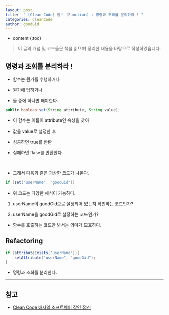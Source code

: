 ```yaml
---
layout: post
title:  " [Clean Code] 함수 (Function) : 명령과 조회를 분리하라 ! "
categories: CleanCode
author: goodGid
---
```

* content
{:toc}

> 이 글의 개념 및 코드들은 책을 읽으며 정리한 내용을 바탕으로 작성하였습니다.

## 명령과 조회를 분리하라 ! 

* 함수는 뭔가를 수행하거나 

* 뭔가에 답하거나 

* 둘 중에 하나만 해야한다.

``` java
public boolean set(String attribute, String value);
```

* 이 함수는 이름이 attribute인 속성을 찾아

* 값을 value로 설정한 후 

* 성공하면 true를 반환 

* 실패하면 flase를 반환한다.

<br>

* 그래서 다음과 같은 괴상한 코드가 나온다.

``` java
if (set("userName", "goodGid"))
```

* 위 코드는 다양한 해석이 가능하다.

1. userName이 goodGid으로 설정되어 있는지 확인하는 코드인가?

2. userName을 goodGid로 설정하는 코드인가?

* 함수를 호출하는 코드만 봐서는 의미가 모호하다.


## Refactoring

``` java
if (attributeExists("userName")){
    setAttribute("userName", "goodGid");
}
```

* 명령과 조회를 분리한다.


---

## 참고

* [Clean Code 애자일 소프트웨어 장인 정신](https://book.naver.com/bookdb/book_detail.nhn?bid=7390287)